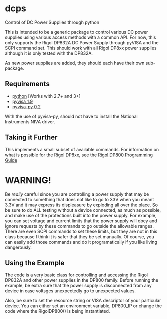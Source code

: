 # dcps
Control of DC Power Supplies through python

This is intended to be a generic package to control various DC power
supplies using various access methods with a common API. For now, this
only supports the Rigol DP832A DC Power Supply through pyVISA and the
SCPI command set. This should work with all Rigol DP8xx power supplies
although it is only tested with the DP832A.

As new power supplies are added, they should each have their own sub-package.


## Requirements
* [python](http://www.python.org/) [Works with 2.7+ and 3+]
* [pyvisa 1.9](https://pyvisa.readthedocs.io/en/stable/)
* [pyvisa-py 0.2](https://pyvisa-py.readthedocs.io/en/latest/)

With the use of pyvisa-py, should not have to install the National
Instruments NIVA driver.

## Taking it Further
This implements a small subset of available commands. For information
on what is possible for the Rigol DP8xx, see the [Rigol DP800 Programming Guide](http://beyondmeasure.rigoltech.com/acton/attachment/1579/f-03a1/1/-/-/-/-/DP800%20Programming%20Guide.pdf)

# WARNING!
Be *really* careful since you are controlling a power supply that may be
connected to something that does not like to go to 33V when you
meant 3.3V and it may express its displeasure by exploding all over
the place. So be sure to do ALL testing without a device connected,
as much as possible, and make use of the protections built into the
power supply. For example, you can set voltage and current limits that
the power supply will obey and ignore requests by these commands to go
outside the allowable ranges. There are even SCPI commands to set
these limits, but they are not in this class because I think it is
safer that they be set manually. Of course, you can easily add those
commands and do it programatically if you like living dangerously.

## Using the Example

The code is a very basic class for controlling and accessing the Rigol
DP832A and other power supplies in the DP800 family. Before running
the example, be extra sure that the power supply is disconnected from
any device in case voltsges unexpectedly go to unexpected values.

Also, be sure to set the resource string or VISA descriptor of your
particular device. You can either set an environment variable,
DP800_IP or change the code where the RigolDP800() is being
instantiated.
